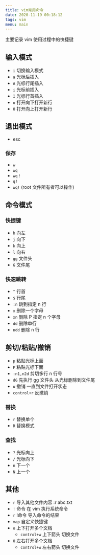 ```yaml
---
title: vim常用命令
date: 2020-11-19 00:18:12
tags: vim
menu: main
---
```


主要记录 vim 使用过程中的快捷键

## 输入模式

- `i` 切换输入模式
- `a` 光标后插入
- `A` 光标行尾插入
- `i` 光标前插入
- `I` 光标行首插入
- `o` 打开向下打开新行
- `O` 打开向上打开新行

## 退出模式 

- esc

### 保存

- `w`
- `wq`
- `wq！`
- `q!`
- `wq!` (root 文件所有者可以操作)

## 命令模式
### 快捷键

- `h` 向左
- `j` 向下
- `k` 向上
- `l` 向右
- `gg` 文件头
- `G` 文件尾

### 快速跳转

- `^` 行首
- `$` 行尾
- `:n` 跳到指定 n 行
- `x` 删除一个字母
- `xn` 删除 P 指定 n 个字母
- `dd` 删除单行
- `ndd` 删除 n 行

## 剪切/粘贴/撤销

- `p` 粘贴光标上面
- `P` 粘贴光标下面
- `:n1,n2d` 剪切多行 n 行号
- `dG` 先执行 gg 文件头 从光标删除到文件尾
- `u` 撤销 一直到文件打开状态
- `control+r` 反撤销

### 替换

- `r` 替换单个
- `R` 替换模式

### 查找

- `?` 光标向上
- `/` 光标向下
- `n` 下一个
- `N` 上一个

## 其他

- `r` 导入其他文件内容 :r abc.txt
- `!` 命令 在 vim 执行系统命令
- `r` !命令 导入命令的结果
- `map` 自定义快捷键
- `o` 上下打开多个文档
  - `control+w` 上下箭头 切换文件
- `O` 左右打开多个文档
  - `control+w` 左右箭头 切换文件
